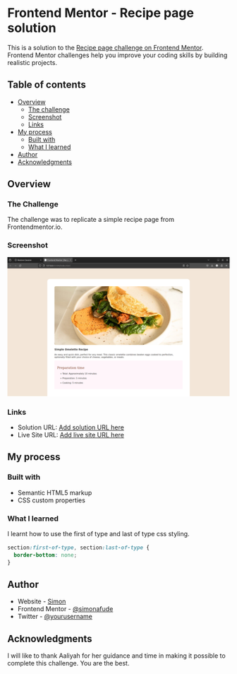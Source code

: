 # Frontend Mentor - Recipe page solution

This is a solution to the [Recipe page challenge on Frontend Mentor](https://www.frontendmentor.io/challenges/recipe-page-KiTsR8QQKm). Frontend Mentor challenges help you improve your coding skills by building realistic projects. 

## Table of contents

- [Overview](#overview)
  - [The challenge](#the-challenge)
  - [Screenshot](#screenshot)
  - [Links](#links)
- [My process](#my-process)
  - [Built with](#built-with)
  - [What I learned](#what-i-learned)
- [Author](#author)
- [Acknowledgments](#acknowledgments)

## Overview
### The Challenge

The challenge was to replicate a simple recipe page from Frontendmentor.io.

### Screenshot

![](./screenshot.png)


### Links

- Solution URL: [Add solution URL here](https://github.com/simonafude/recipe-page.git)
- Live Site URL: [Add live site URL here](https://recipe-page-phi-teal.vercel.app/)

## My process

### Built with

- Semantic HTML5 markup
- CSS custom properties


### What I learned

I learnt how to use the first of type and last of type css styling.

```css
section:first-of-type, section:last-of-type {
  border-bottom: none;
}
```

## Author

- Website - [Simon](https://www.your-site.com)
- Frontend Mentor - [@simonafude](https://www.frontendmentor.io/profile/simonafude)
- Twitter - [@yourusername](https://twitter.com/simon_afude)


## Acknowledgments

I will like to thank Aaliyah for her guidance and time in making it possible to complete this challenge. You are the best.
